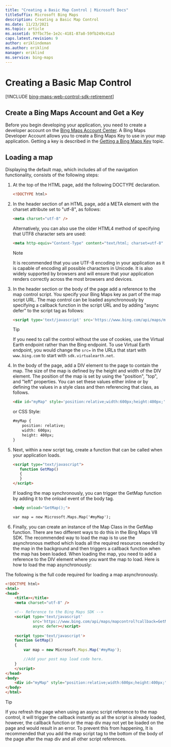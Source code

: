 ```yaml
---
title: "Creating a Basic Map Control | Microsoft Docs"
titleSuffix: Microsoft Bing Maps
description: Creating a Basic Map Control
ms.date: 11/23/2021
ms.topic: article
ms.assetid: 97fbc75e-1e2c-4181-87a8-59fb249c41a3
caps.latest.revision: 9
author: eriklindeman
ms.author: eriklind
manager: eriklind
ms.service: bing-maps
---
```


# Creating a Basic Map Control

[!INCLUDE [bing-maps-web-control-sdk-retirement](../../includes/bing-maps-web-control-sdk-retirement.md)]

## Create a Bing Maps Account and Get a Key

Before you begin developing your application, you need to create a developer account on the [Bing Maps Account Center](https://www.bingmapsportal.com/). A Bing Maps Developer Account allows you to create a Bing Maps Key to use in your map application. Getting a key is described in the [Getting a Bing Maps Key](../../getting-started/bing-maps-dev-center-help/getting-a-bing-maps-key.md) topic.

## Loading a map

Displaying the default map, which includes all of the navigation functionality, consists of the following steps:

1. At the top of the HTML page, add the following DOCTYPE declaration.

    ```html
    <!DOCTYPE html>
    ```

2. In the header section of an HTML page, add a META element with the charset attribute set to "utf-8", as follows:

    ```html
    <meta charset="utf-8" />
    ```

   Alternatively, you can also use the older HTML4 method of specifying that UTF8 character sets are used:

    ```html
    <meta http-equiv="Content-Type" content="text/html; charset=utf-8" />
    ```

    > [!Note]
    > It is recommended that you use UTF-8 encoding in your application as it is capable of encoding all possible characters in Unicode. It is also widely supported by browsers and will ensure that your application renders correctly across the most browsers and devices.

3. In the header section or the body of the page add a reference to the map control script. You specify your Bing Maps key as part of the map script URL.  The map control can be loaded asynchronously by specifying a callback function in the script URL and by adding "async defer" to the script tag as follows:

    ```html
    <script type='text/javascript' src='https://www.bing.com/api/maps/mapcontrol?callback=GetMap&key=[YOUR_BING_MAPS_KEY]' async defer></script>
    ```

    > [!TIP]
    > If you need to call the control without the use of cookies, use the Virtual Earth endpoint rather than the Bing endpoint. To use Virtual Earth endpoint, you would change the `src=` in the URLs that start with `www.bing.com` to start with `sdk.virtualearth.net`.

4. In the body of the page, add a DIV element to the page to contain the map. The size of the map is defined by the height and width of the DIV element. The position of the map is set by using the "position", "top", and "left" properties. You can set these values either inline or by defining the values in a style class and then referencing that class, as follows.

    ```html
    <div id="myMap" style='position:relative;width:600px;height:400px;'></div>
    ```

    or CSS Style:

    ```html
    #myMap {
        position: relative;
        width: 600px;
        height: 400px;
    }
    ```

5. Next, within a new script tag, create a function that can be called when your application loads.

    ```html
    <script type="text/javascript">
       function GetMap()
       {
       }
    </script>
    ```

    If loading the map synchronously, you can trigger the GetMap function by adding it to the onload event of the body tag.

    ```html
    <body onload="GetMap();">
    
    var map = new Microsoft.Maps.Map('#myMap');
    ```

6. Finally, you can create an instance of the Map Class in the GetMap function. There are two different ways to do this in the Bing Maps V8 SDK. The recommended way to load the map is to use the asynchronous method which loads all the required resources needed by the map in the background and then triggers a callback function when the map has been loaded.  When loading the map, you need to add a reference to the DIV element where you want the map to load. Here is how to load the map asynchronously:

The following is the full code required for loading a map asynchronously.

```html
<!DOCTYPE html>
<html>
<head>
    <title></title>
    <meta charset="utf-8" />

    <!-- Reference to the Bing Maps SDK -->
    <script type='text/javascript'
            src='https://www.bing.com/api/maps/mapcontrol?callback=GetMap&key=[YOUR_BING_MAPS_KEY]' 
            async defer></script>
    
    <script type='text/javascript'>
    function GetMap()
    {
        var map = new Microsoft.Maps.Map('#myMap');

        //Add your post map load code here.
    }
    </script>
</head>
<body>
    <div id="myMap" style="position:relative;width:600px;height:400px;"></div>
</body>
</html>
```

> [!TIP]
> If you refresh the page when using an async script reference to the map control, it will trigger the callback instantly as all the script is already loaded, however, the callback function or the map div may not yet be loaded on the page and would result in an error. To prevent this from happening, It is recommended that you add the map script tag to the bottom of the body of the page after the map div and all other script references.

